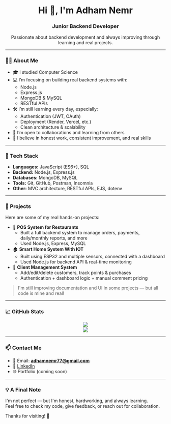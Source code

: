 <!-- GitHub Profile README -->

<h1 align="center">Hi 👋, I'm Adham Nemr</h1>
<h3 align="center">Junior Backend Developer</h3>

<p align="center">
  Passionate about backend development and always improving through learning and real projects.
</p>

---

### 👨‍💻 About Me

- 🎓 I studied Computer Science 
- 💻 I’m focusing on building real backend systems with:
  - Node.js
  - Express.js
  - MongoDB & MySQL
  - RESTful APIs
- 🛠 I’m still learning every day, especially:
  - Authentication (JWT, OAuth)
  - Deployment (Render, Vercel, etc.)
  - Clean architecture & scalability
- 👀 I’m open to collaborations and learning from others
- 🤝 I believe in honest work, consistent improvement, and real skills

---

### 🔧 Tech Stack

- **Languages:** JavaScript (ES6+), SQL
- **Backend:** Node.js, Express.js
- **Databases:** MongoDB, MySQL
- **Tools:** Git, GitHub, Postman, Insomnia
- **Other:** MVC architecture, RESTful APIs, EJS, dotenv

---

### 🚀 Projects

Here are some of my real hands-on projects:

- 🧾 **POS System for Restaurants**
  - Built a full backend system to manage orders, payments, daily/monthly reports, and more
  - Used Node.js, Express, MySQL
- 🏠 **Smart Home System With IOT**
  - Built using ESP32 and multiple sensors, connected with a dashboard
  - Used Node.js for backend API & real-time monitoring
- 👥 **Client Management System**
  - Add/edit/delete customers, track points & purchases
  - Authentication + dashboard logic + manual comment pricing

> I'm still improving documentation and UI in some projects — but all code is mine and real!

---


### 📈 GitHub Stats

<p align="center">
  <img src="https://github-readme-stats.vercel.app/api?username=adhamNemr&show_icons=true&theme=default" />
  <br />
  <img src="https://github-readme-stats.vercel.app/api/top-langs/?username=adhamNemr&layout=compact" />
</p>

---

### 📫 Contact Me

- 📧 Email: **adhamnemr77@gmail.com**
- 💼 [LinkedIn](www.linkedin.com/in/adhamnemr)
- 🌐 Portfolio (coming soon)

---

### 💡 A Final Note

I'm not perfect — but I'm honest, hardworking, and always learning.  
Feel free to check my code, give feedback, or reach out for collaboration.

Thanks for visiting! 🙏
